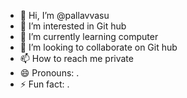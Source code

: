 - 👋 Hi, I’m @pallavvasu
- 👀 I’m interested in Git hub
- 🌱 I’m currently learning computer
- 💞️ I’m looking to collaborate on Git hub
- 📫 How to reach me private
- 😄 Pronouns: .
- ⚡ Fun fact: .

<!---
pallavvasu/pallavvasu is a ✨ special ✨ repository because its `README.md` (this file) appears on your GitHub profile.
You can click the Preview link to take a look at your changes.
--->
